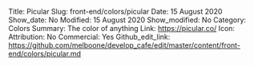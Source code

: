 Title: Picular 
Slug: front-end/colors/picular
Date: 15 August 2020
Show_date: No
Modified: 15 August 2020
Show_modified: No
Category: Colors
Summary: The color of anything
Link: https://picular.co/
Icon: 
Attribution: No
Commercial: Yes
Github_edit_link: https://github.com/melboone/develop_cafe/edit/master/content/front-end/colors/picular.md